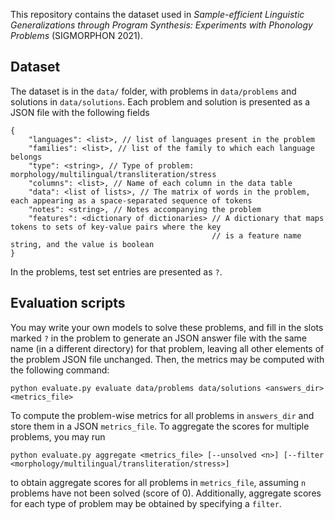 This repository contains the dataset used in _Sample-efficient Linguistic Generalizations through Program Synthesis: Experiments with Phonology Problems_ (SIGMORPHON 2021).

## Dataset
The dataset is in the `data/` folder, with problems in `data/problems` and solutions in `data/solutions`. Each problem and solution is presented as a JSON file with the following fields

```
{
    "languages": <list>, // list of languages present in the problem
    "families": <list>, // list of the family to which each language belongs
    "type": <string>, // Type of problem: morphology/multilingual/transliteration/stress
    "columns": <list>, // Name of each column in the data table
    "data": <list of lists>, // The matrix of words in the problem, each appearing as a space-separated sequence of tokens
    "notes": <string>, // Notes accompanying the problem
    "features": <dictionary of dictionaries> // A dictionary that maps tokens to sets of key-value pairs where the key
                                             // is a feature name string, and the value is boolean
}
```

In the problems, test set entries are presented as `?`.

## Evaluation scripts
You may write your own models to solve these problems, and fill in the slots marked `?` in the problem to generate an JSON answer file with the same name (in a different directory) for that problem, leaving all other elements of the problem JSON file unchanged. Then, the metrics may be computed with the following command:

```
python evaluate.py evaluate data/problems data/solutions <answers_dir> <metrics_file>
```

To compute the problem-wise metrics for all problems in `answers_dir` and store them in a JSON `metrics_file`. To aggregate the scores for multiple problems, you may run

```
python evaluate.py aggregate <metrics_file> [--unsolved <n>] [--filter <morphology/multilingual/transliteration/stress>]
```

to obtain aggregate scores for all problems in `metrics_file`, assuming `n` problems have not been solved (score of 0). Additionally, aggregate scores for each type of problem may be obtained by specifying a `filter`.